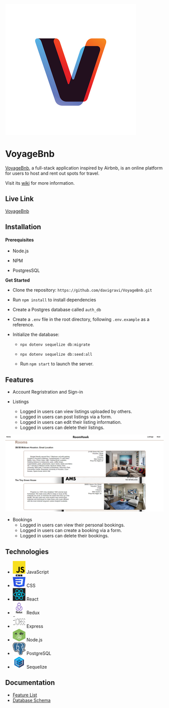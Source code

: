 
![alt text](frontend/public/images/favicon.jpg "Favicon")

# **VoyageBnb**

[VoyageBnb](https://voyage-bnb.herokuapp.com/), a full-stack application inspired by Airbnb, is an online platform for users to host and rent out spots for travel.

Visit its [wiki](https://github.com/davigravi/VoyageBnb/wiki) for more information.

## **Live Link**

[VoyageBnb](https://voyage-bnb.herokuapp.com/)

## **Installation**

#### **Prerequisites**

* Node.js

* NPM

* PostgresSQL

**Get Started**

* Clone the repository: `https://github.com/davigravi/VoyageBnb.git`

* Run `npm install` to install dependencies

* Create a Postgres database called `auth_db`

* Create a `.env` file in the root directory, following `.env.example` as a reference.

* Initialize the database:

    * `npx dotenv sequelize db:migrate`

    * `npx dotenv sequelize db:seed:all`

    * Run `npm start` to launch the server.

## **Features**



* Account Regristration and Sign-in

* Listings
    * Logged in users can view listings uploaded by others.
    * Logged in users can post listings via a form.
    * Logged in users can edit their listing information.
    * Logged in users can delete their listings.
    
![alt text](https://github.com/davigravi/RoomHawk/blob/main/frontend/public/images/readme1.png "View Listings")


* Bookings
    * Logged in users can view their personal bookings.
    * Logged in users can create a booking via a form.
    * Logged in users can delete their bookings.


## **Technologies**

* <img src="frontend/public/images/jslogo.png" width="40" height="40"> JavaScript
* <img src="frontend/public/images/cs logo.png" width="40" height="40"> CSS
* <img src="frontend/public/images/reacticon.png" width="40" height="40"> React
* <img src="frontend/public/images/reduxicon.png" width="40" height="40"> Redux
* <img src="frontend/public/images/express.png" width="40" height="40"> Express
* <img src="frontend/public/images/node-js-icon.jpg" width="40" height="40"> Node.js
* <img src="frontend/public/images/postgres icon.png" width="40" height="40"> PostgreSQL
* <img src="frontend/public/images/sequelize.png" width="40" height="40"> Sequelize

## **Documentation**


* [Feature List](https://github.com/davigravi/VoyageBnb/wiki/Database-Schema)
* [Database Schema](https://github.com/davigravi/VoyageBnb/wiki/Feature-List)
